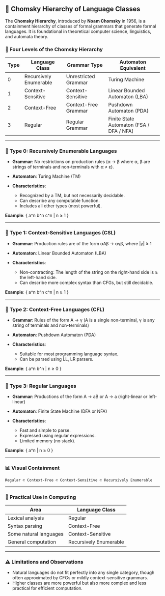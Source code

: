 ## 📘 Chomsky Hierarchy of Language Classes

The **Chomsky Hierarchy**, introduced by **Noam Chomsky** in 1956, is a containment hierarchy of classes of formal grammars that generate formal languages. It is foundational in theoretical computer science, linguistics, and automata theory.

### 🧩 Four Levels of the Chomsky Hierarchy

| Type | Language Class         | Grammar Type         | Automaton Equivalent                     |
| ---- | ---------------------- | -------------------- | ---------------------------------------- |
| 0    | Recursively Enumerable | Unrestricted Grammar | Turing Machine                           |
| 1    | Context-Sensitive      | Context-Sensitive    | Linear Bounded Automaton (LBA)           |
| 2    | Context-Free           | Context-Free Grammar | Pushdown Automaton (PDA)                 |
| 3    | Regular                | Regular Grammar      | Finite State Automaton (FSA / DFA / NFA) |

---

### 🔢 Type 0: Recursively Enumerable Languages

* **Grammar**: No restrictions on production rules (α → β where α, β are strings of terminals and non-terminals with α ≠ ε).
* **Automaton**: Turing Machine (TM)
* **Characteristics**:

  * Recognized by a TM, but not necessarily decidable.
  * Can describe any computable function.
  * Includes all other types (most powerful).

**Example**: { a^n b^n c^n | n ≥ 1 }

---

### 🧬 Type 1: Context-Sensitive Languages (CSL)

* **Grammar**: Production rules are of the form αAβ → αγβ, where |γ| ≥ 1
* **Automaton**: Linear Bounded Automaton (LBA)
* **Characteristics**:

  * Non-contracting: The length of the string on the right-hand side is ≥ the left-hand side.
  * Can describe more complex syntax than CFGs, but still decidable.

**Example**: { a^n b^n c^n | n ≥ 1 }

---

### 🌲 Type 2: Context-Free Languages (CFL)

* **Grammar**: Rules of the form A → γ (A is a single non-terminal, γ is any string of terminals and non-terminals)
* **Automaton**: Pushdown Automaton (PDA)
* **Characteristics**:

  * Suitable for most programming language syntax.
  * Can be parsed using LL, LR parsers.

**Example**: { a^n b^n | n ≥ 0 }

---

### 🔁 Type 3: Regular Languages

* **Grammar**: Productions of the form A → aB or A → a (right-linear or left-linear)
* **Automaton**: Finite State Machine (DFA or NFA)
* **Characteristics**:

  * Fast and simple to parse.
  * Expressed using regular expressions.
  * Limited memory (no stack).

**Example**: { a^n | n ≥ 0 }

---

### 📊 Visual Containment

```
Regular ⊂ Context-Free ⊂ Context-Sensitive ⊂ Recursively Enumerable
```

---

### 🧠 Practical Use in Computing

| Area                   | Language Class         |
| ---------------------- | ---------------------- |
| Lexical analysis       | Regular                |
| Syntax parsing         | Context-Free           |
| Some natural languages | Context-Sensitive      |
| General computation    | Recursively Enumerable |

---

### ⚠️ Limitations and Observations

* Natural languages do not fit perfectly into any single category, though often approximated by CFGs or mildly context-sensitive grammars.
* Higher classes are more powerful but also more complex and less practical for efficient computation.